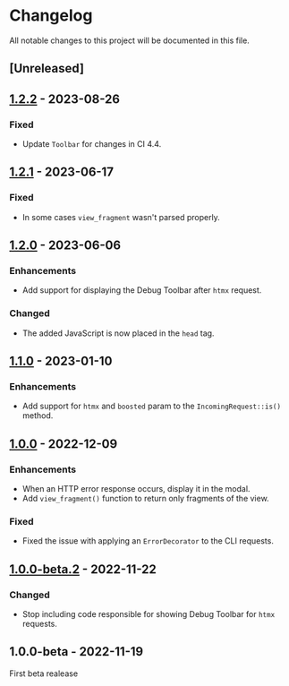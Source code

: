 # Changelog
All notable changes to this project will be documented in this file.

## [Unreleased]

## [1.2.2](https://github.com/michalsn/codeigniter-htmx/compare/v1.2.1...v1.2.2) - 2023-08-26

### Fixed
- Update `Toolbar` for changes in CI 4.4.

## [1.2.1](https://github.com/michalsn/codeigniter-htmx/compare/v1.2.0...v1.2.1) - 2023-06-17

### Fixed
- In some cases `view_fragment` wasn't parsed properly.

## [1.2.0](https://github.com/michalsn/codeigniter-htmx/compare/v1.1.0...v1.2.0) - 2023-06-06

### Enhancements
- Add support for displaying the Debug Toolbar after `htmx` request.

### Changed
- The added JavaScript is now placed in the `head` tag.

## [1.1.0](https://github.com/michalsn/codeigniter-htmx/compare/v1.0.0...v1.1.0) - 2023-01-10

### Enhancements
- Add support for `htmx` and `boosted` param to the `IncomingRequest::is()` method.

## [1.0.0](https://github.com/michalsn/codeigniter-htmx/compare/v1.0.0-beta.2...v1.0.0) - 2022-12-09

### Enhancements
- When an HTTP error response occurs, display it in the modal.
- Add `view_fragment()` function to return only fragments of the view.

### Fixed
- Fixed the issue with applying an `ErrorDecorator` to the CLI requests.

## [1.0.0-beta.2](https://github.com/michalsn/codeigniter-htmx/compare/v1.0.0-beta...v1.0.0-beta.2) - 2022-11-22

### Changed
- Stop including code responsible for showing Debug Toolbar for `htmx` requests.

## 1.0.0-beta - 2022-11-19
First beta realease
